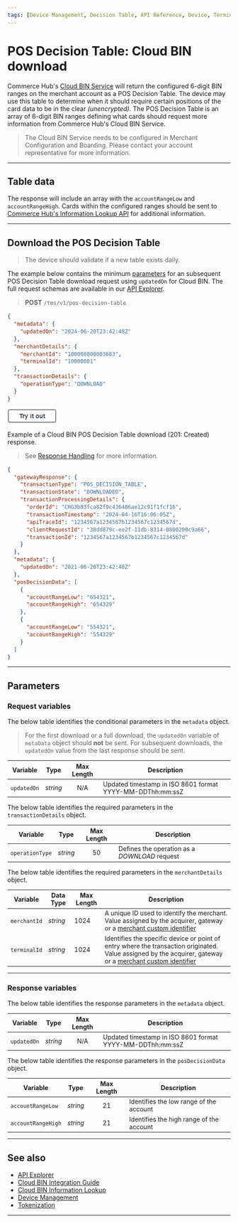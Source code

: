 ```yaml
---
tags: [Device Management, Decision Table, API Reference, Device, Terminal, Point-of-Sale]
---
```


# POS Decision Table: Cloud BIN download

Commerce Hub's [Cloud BIN Service](?path=docs/Resources/API-Documents/Device-Management/DT-Cloud-BIN-Guide.md) will return the configured 6-digit BIN ranges on the merchant account as a POS Decision Table. The device may use this table to determine when it should require certain positions of the card data to be in the clear *(unencrypted)*. The POS Decision Table is an array of 6-digit BIN ranges defining what cards should request more information from Commerce Hub's Cloud BIN Service.

<!-- theme: info-->
> The Cloud BIN Service needs to be configured in Merchant Configuration and Boarding. Please contact your account representative for more information.

---

## Table data

The response will include an array with the `accountRangeLow` and `accountRangeHigh`. Cards within the configured ranges should be sent to [Commerce Hub's Information Lookup API](?path=docs/Resources/API-Documents/Payments_VAS/Cloud-BIN-Lookup.md) for additional information.

---

## Download the POS Decision Table

<!-- theme: caution --->
> The device should validate if a new table exists daily.

<!--
type: tab
titles: Request, Response
-->

The example below contains the minimum [parameters](#parameters) for an subsequent POS Decision Table download request using `updatedOn` for Cloud BIN. The full request schemas are available in our [API Explorer](../api/?type=post&path=/tms/v1/pos-decision-table).

<!-- theme: success -->
> **POST** `/tms/v1/pos-decision-table`

```json
{
  "metadata": {
    "updatedOn": "2024-06-20T23:42:48Z"
  },
  "merchantDetails": {
    "merchantId": "100008000003683",
    "terminalId": "10000001"
  },
  "transactionDetails": {
    "operationType": "DOWNLOAD"
  }
}
```

[![Try it out](../../../../assets/images/button.png)](../api/?type=post&path=/tms/v1/pos-decision-table)

<!--
type: tab
-->

Example of a Cloud BIN POS Decision Table download (201: Created) response.

<!-- theme: info -->
> See [Response Handling](?path=docs/Resources/Guides/Response-Codes/Response-Handling.md) for more information.

```json
{
  "gatewayResponse": {
    "transactionType": "POS_DECISION_TABLE",
    "transactionState": "DOWNLOADED",
    "transactionProcessingDetails": {
      "orderId": "CHG3b83fca82f9c436486ae12c91f1fcf16",
      "transactionTimestamp": "2024-04-16T16:06:05Z",
      "apiTraceId": "1234567a1234567b1234567c1234567d",
      "clientRequestId": "30dd879c-ee2f-11db-8314-0800200c9a66",
      "transactionId": "1234567a1234567b1234567c1234567d"
    }
  },
  "metadata": {
    "updatedOn": "2021-06-20T23:42:48Z"
  },
  "posDecisionData": [
    {
      "accountRangeLow": "654321",
      "accountRangeHigh": "654329"
    },
    {
      "accountRangeLow": "554321",
      "accountRangeHigh": "554329"
    }
  ]
}
```

<!-- type: tab-end -->

---

## Parameters

### Request variables

<!--
type: tab
titles: metadata, transactionDetails, merchantDetails
-->

The below table identifies the conditional parameters in the `metadata` object.

<!-- theme: info -->
> For the first download or a full download, the `updatedOn` variable of `metaData` object should **not** be sent. For subsequent downloads, the `updatedOn` value from the last response should be sent.

| Variable | Type | Max Length | Description |
| ----- | :-----: | :-----: | ----- |
| `updatedOn` | *string* | N/A | Updated timestamp in ISO 8601 format YYYY-MM-DDThh:mm:ssZ |

<!--
type: tab
-->

The below table identifies the required parameters in the `transactionDetails` object.

| Variable | Type | Max Length | Description |
| ----- | :-----: | :-----: | ----- |
| `operationType` | *string* | 50 | Defines the operation as a *DOWNLOAD* request |

<!--
type: tab
-->

The below table identifies the required parameters in the `merchantDetails` object.

| Variable | Data Type| Max Length | Description |
| ----- | ----- | ----- | ----- |
|`merchantId` | *string* | 1024 | A unique ID used to identify the merchant. Value assigned by the acquirer, gateway or a [merchant custom identifier](?path=docs/Resources/Guides/BYOID.md) |
|`terminalId` | *string* | 1024 | Identifies the specific device or point of entry where the transaction originated. Value assigned by the acquirer, gateway or a [merchant custom identifier](?path=docs/Resources/Guides/BYOID.md) |

<!-- type: tab-end -->

---

### Response variables

<!--
type: tab
titles: metadata, transactionDetails
-->

The below table identifies the response parameters in the `metadata` object.

| Variable | Type | Max Length | Description |
| ----- | :-----: | :-----: | ----- |
| `updatedOn` | *string* | N/A | Updated timestamp in ISO 8601 format YYYY-MM-DDThh:mm:ssZ |

<!--
type: tab
-->

The below table identifies the response parameters in the `posDecisionData` object.

| Variable | Type | Max Length | Description |
| ----- | :-----: | :-----: | ----- |
| `accountRangeLow` | *string* | 21 | Identifies the low range of the account |
| `accountRangeHigh` | *string* | 21 | Identifies the high range of the account |

<!-- type: tab-end -->

---

## See also

- [API Explorer](../api/?type=post&path=/tms/v1/pos-decision-table)
- [Cloud BIN Integration Guide](?path=docs/Resources/API-Documents/Device-Management/DT-Cloud-BIN-Guide.md)
- [Cloud BIN Information Lookup](?path=docs/Resources/API-Documents/Payments_VAS/Cloud-BIN-Lookup.md)
- [Device Management](?path=docs/Resources/API-Documents/Device-Management/Device-Management.md)
- [Tokenization](?path=docs/Resources/API-Documents/Payments_VAS/Payment-Token.md)

---
